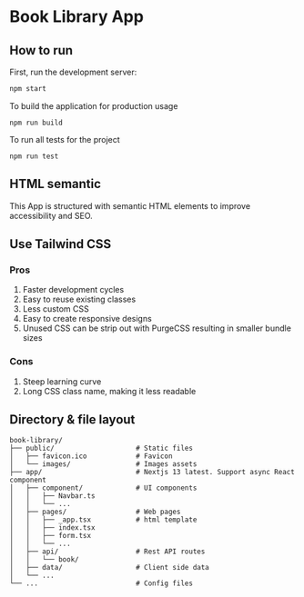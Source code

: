 # Book Library App

## How to run

First, run the development server:

```bash
npm start
```

To build the application for production usage

```
npm run build
```

To run all tests for the project

```
npm run test
```

## HTML semantic

This App is structured with semantic HTML elements to improve accessibility and SEO.

## Use Tailwind CSS

### Pros

1. Faster development cycles
2. Easy to reuse existing classes
3. Less custom CSS
4. Easy to create responsive designs
5. Unused CSS can be strip out with PurgeCSS resulting in smaller bundle sizes

### Cons

1. Steep learning curve
2. Long CSS class name, making it less readable

## Directory & file layout

```
book-library/
├── public/                    # Static files
│   ├── favicon.ico            # Favicon
│   └── images/                # Images assets
├── app/                       # Nextjs 13 latest. Support async React component
│   ├── component/             # UI components
│   │   ├── Navbar.ts
│   │   └── ...
│   ├── pages/                 # Web pages
│   │   ├── _app.tsx           # html template
│   │   ├── index.tsx
│   │   ├── form.tsx
│   │   └── ...
│   ├── api/                   # Rest API routes
│   │   └── book/
│   ├── data/                  # Client side data
│   └── ...
└── ...                        # Config files
```
